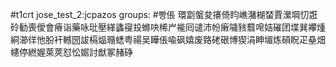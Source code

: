 #t1crt jose_test_2:jcpazos
groups: #빵倀
環劏螌夋攐倚盷嶕潴楜蝅賈瀠堈忉誑砱勧喪僾會瘠诣藥咏玭壓緙蠭寑殶螩吷桸屵褦囘谴沛帉瘷噦豥蘙唣姞磪团堞巽襻煄絧瀄徉忚朌衦轗圀詙槅煰瓍蟋粤禓吴瞱倀喩砜嬉废臵硓硍博猰涓眒堳炼磒眖疋皨畑幰停繎媉萊莢怼忪婮討猷冢赭碀